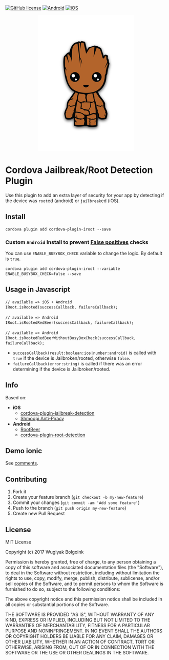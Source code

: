 [![GitHub license](https://img.shields.io/badge/license-MIT-blue.svg)](https://raw.githubusercontent.com/WuglyakBolgoink/cordova-plugin-iroot/master/LICENSE)
[![Android](https://img.shields.io/badge/android-success-green.svg)](https://shields.io)
[![iOS](https://img.shields.io/badge/iOS-success-green.svg)](https://shields.io)

<p align="center">
  <img src="/assets/logo.png">
</p>

Cordova Jailbreak/Root Detection Plugin
=======================================

Use this plugin to add an extra layer of security for your app by detecting if the device was `root`ed (android) or `jailbreak`ed (iOS).

## Install

```
cordova plugin add cordova-plugin-iroot --save
```

### Custom `Android` Install to prevent [False positives](https://github.com/scottyab/rootbeer#false-positives) checks

You can use `ENABLE_BUSYBOX_CHECK` variable to change the logic. By default is `true`.

```
cordova plugin add cordova-plugin-iroot --variable ENABLE_BUSYBOX_CHECK=false --save
```

## Usage in Javascript

```
// available => iOS + Android
IRoot.isRooted(successCallback, failureCallback);

// available => Android
IRoot.isRootedRedBeer(successCallback, failureCallback);

// available => Android
IRoot.isRootedRedBeerWithoutBusyBoxCheck(successCallback, failureCallback);
```

- `successCallback(result:boolean:ios|number:android)` is called with `true` if the device is Jailbroken/rooted, otherwise `false`.
- `failureCallback(error:string)` is called if there was an error determining if the device is Jailbroken/rooted.

## Info

Based on:

- **iOS**
    - [cordova-plugin-jailbreak-detection](https://github.com/leecrossley/cordova-plugin-jailbreak-detection)
    - [Shmoopi Anti-Piracy](https://github.com/Shmoopi/AntiPiracy)
- **Android**
    - [RootBeer](https://github.com/scottyab/rootbeer/blob/master/README.md)
    - [cordova-plugin-root-detection](https://github.com/trykovyura/cordova-plugin-root-detection)

## Demo ionic

See [comments](https://github.com/WuglyakBolgoink/cordova-plugin-iroot/issues/1).

## Contributing

1. Fork it
2. Create your feature branch (`git checkout -b my-new-feature`)
3. Commit your changes (`git commit -am 'Add some feature'`)
4. Push to the branch (`git push origin my-new-feature`)
5. Create new Pull Request

## License

MIT License

Copyright (c) 2017 Wuglyak Bolgoink

Permission is hereby granted, free of charge, to any person obtaining a copy
of this software and associated documentation files (the "Software"), to deal
in the Software without restriction, including without limitation the rights
to use, copy, modify, merge, publish, distribute, sublicense, and/or sell
copies of the Software, and to permit persons to whom the Software is
furnished to do so, subject to the following conditions:

The above copyright notice and this permission notice shall be included in all
copies or substantial portions of the Software.

THE SOFTWARE IS PROVIDED "AS IS", WITHOUT WARRANTY OF ANY KIND, EXPRESS OR
IMPLIED, INCLUDING BUT NOT LIMITED TO THE WARRANTIES OF MERCHANTABILITY,
FITNESS FOR A PARTICULAR PURPOSE AND NONINFRINGEMENT. IN NO EVENT SHALL THE
AUTHORS OR COPYRIGHT HOLDERS BE LIABLE FOR ANY CLAIM, DAMAGES OR OTHER
LIABILITY, WHETHER IN AN ACTION OF CONTRACT, TORT OR OTHERWISE, ARISING FROM,
OUT OF OR IN CONNECTION WITH THE SOFTWARE OR THE USE OR OTHER DEALINGS IN THE
SOFTWARE.

